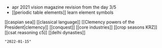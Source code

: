 - apr 2021 vision magazine revision from the day 3/5
- [[periodic table elements]] learn element symbols

[[caspian sea]]
[[classical language]]
[[Clemency powers of the President|clemency]]
[[conquest]]
[[core industries]]
[[crop seasons KRZ]]
[[csat reasoning c5]]
[[delhi dynasties]]

```query 2021-11-07 00:39
"2022-01-15"
```